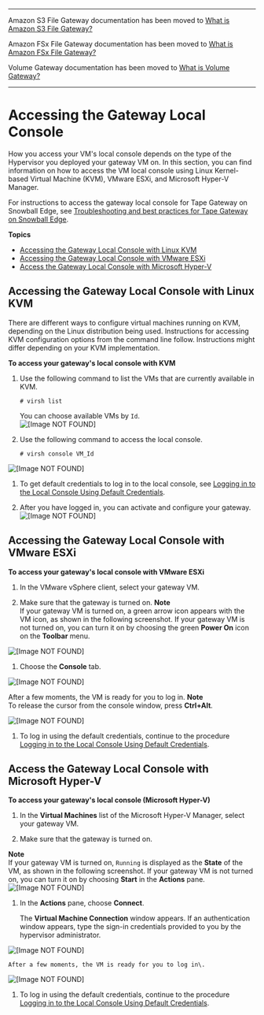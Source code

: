 --------

Amazon S3 File Gateway documentation has been moved to [What is Amazon S3 File Gateway?](https://docs.aws.amazon.com/filegateway/latest/files3/WhatIsStorageGateway.html)

Amazon FSx File Gateway documentation has been moved to [What is Amazon FSx File Gateway?](https://docs.aws.amazon.com/filegateway/latest/filefsxw/WhatIsStorageGateway.html)

Volume Gateway documentation has been moved to [What is Volume Gateway?](https://docs.aws.amazon.com/storagegateway/latest/vgw/WhatIsStorageGateway.html)

--------

# Accessing the Gateway Local Console<a name="accessing-local-console"></a>

How you access your VM's local console depends on the type of the Hypervisor you deployed your gateway VM on\. In this section, you can find information on how to access the VM local console using Linux Kernel\-based Virtual Machine \(KVM\), VMware ESXi, and Microsoft Hyper\-V Manager\.

For instructions to access the gateway local console for Tape Gateway on Snowball Edge, see [Troubleshooting and best practices for Tape Gateway on Snowball Edge](https://docs.aws.amazon.com/storagegateway/latest/tgw/using-tape-gateway-snowball.html#troubleshooting-best-practices-tape-gateway-snowball)\.

**Topics**
+ [Accessing the Gateway Local Console with Linux KVM](#MaintenanceConsoleWindowKVM-common)
+ [Accessing the Gateway Local Console with VMware ESXi](#MaintenanceConsoleWindowVMware-common)
+ [Access the Gateway Local Console with Microsoft Hyper\-V](#MaintenanceConsoleWindowHyperV-common)

## Accessing the Gateway Local Console with Linux KVM<a name="MaintenanceConsoleWindowKVM-common"></a>

There are different ways to configure virtual machines running on KVM, depending on the Linux distribution being used\. Instructions for accessing KVM configuration options from the command line follow\. Instructions might differ depending on your KVM implementation\.

**To access your gateway's local console with KVM**

1. Use the following command to list the VMs that are currently available in KVM\. 

   ```
   # virsh list
   ```

   You can choose available VMs by `Id`\.  
![\[Image NOT FOUND\]](http://docs.aws.amazon.com/storagegateway/latest/tgw/images/GatewayMaintenance_52.png)

1. Use the following command to access the local console\.

   ```
   # virsh console VM_Id
   ```  
![\[Image NOT FOUND\]](http://docs.aws.amazon.com/storagegateway/latest/tgw/images/GatewayMaintenance_51.png)

1. To get default credentials to log in to the local console, see [Logging in to the Local Console Using Default Credentials](manage-on-premises-common.md#LocalConsole-login-common)\.

1. After you have logged in, you can activate and configure your gateway\.  
![\[Image NOT FOUND\]](http://docs.aws.amazon.com/storagegateway/latest/tgw/images/GatewayMaintenance_50.png)

## Accessing the Gateway Local Console with VMware ESXi<a name="MaintenanceConsoleWindowVMware-common"></a>



**To access your gateway's local console with VMware ESXi**

1. In the VMware vSphere client, select your gateway VM\.

1. Make sure that the gateway is turned on\.
**Note**  
If your gateway VM is turned on, a green arrow icon appears with the VM icon, as shown in the following screenshot\. If your gateway VM is not turned on, you can turn it on by choosing the green **Power On** icon on the **Toolbar** menu\.

      
![\[Image NOT FOUND\]](http://docs.aws.amazon.com/storagegateway/latest/tgw/images/GatewayMaintenance_65.png)

1. Choose the **Console** tab\.

      
![\[Image NOT FOUND\]](http://docs.aws.amazon.com/storagegateway/latest/tgw/images/GatewayMaintenance_70.png)

   After a few moments, the VM is ready for you to log in\.
**Note**  
To release the cursor from the console window, press **Ctrl\+Alt**\.

      
![\[Image NOT FOUND\]](http://docs.aws.amazon.com/storagegateway/latest/tgw/images/GatewayMaintenance_75.png)

1. To log in using the default credentials, continue to the procedure [Logging in to the Local Console Using Default Credentials](manage-on-premises-common.md#LocalConsole-login-common)\.

## Access the Gateway Local Console with Microsoft Hyper\-V<a name="MaintenanceConsoleWindowHyperV-common"></a>



**To access your gateway's local console \(Microsoft Hyper\-V\)**

1. In the **Virtual Machines** list of the Microsoft Hyper\-V Manager, select your gateway VM\.

1. Make sure that the gateway is turned on\.

    
**Note**  
If your gateway VM is turned on, `Running` is displayed as the **State** of the VM, as shown in the following screenshot\. If your gateway VM is not turned on, you can turn it on by choosing **Start** in the **Actions** pane\.  
![\[Image NOT FOUND\]](http://docs.aws.amazon.com/storagegateway/latest/tgw/images/hyperv-manager09.png)

1. In the **Actions** pane, choose **Connect**\.

   The **Virtual Machine Connection** window appears\. If an authentication window appears, type the sign\-in credentials provided to you by the hypervisor administrator\.

      
![\[Image NOT FOUND\]](http://docs.aws.amazon.com/storagegateway/latest/tgw/images/hyperv-vm-connect01.png)

    After a few moments, the VM is ready for you to log in\.

      
![\[Image NOT FOUND\]](http://docs.aws.amazon.com/storagegateway/latest/tgw/images/GatewayMaintenance_75.png)

1. To log in using the default credentials, continue to the procedure [Logging in to the Local Console Using Default Credentials](manage-on-premises-common.md#LocalConsole-login-common)\.